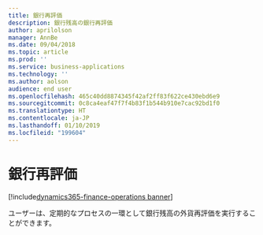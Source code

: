 ```yaml
---
title: 銀行再評価
description: 銀行残高の銀行再評価
author: aprilolson
manager: AnnBe
ms.date: 09/04/2018
ms.topic: article
ms.prod: ''
ms.service: business-applications
ms.technology: ''
ms.author: aolson
audience: end user
ms.openlocfilehash: 465c40dd8874345f42af2ff83f622ce430ebd6e9
ms.sourcegitcommit: 0c8ca4eaf47f7f4b83f1b544b910e7cac92bd1f0
ms.translationtype: HT
ms.contentlocale: ja-JP
ms.lasthandoff: 01/10/2019
ms.locfileid: "199604"
---
```

# <a name="bank-revaluation"></a>銀行再評価

[!include[dynamics365-finance-operations banner](../includes/dynamics365-finance-operations.md)]

ユーザーは、定期的なプロセスの一環として銀行残高の外貨再評価を実行することができます。
